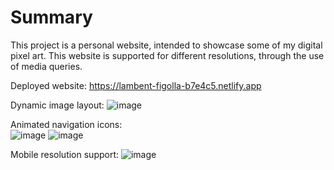 # Summary
This project is a personal website, intended to showcase some of my digital pixel art. This website is supported for different resolutions, through the use of media queries.

Deployed website:
https://lambent-figolla-b7e4c5.netlify.app

Dynamic image layout:
![image](https://user-images.githubusercontent.com/98918017/179618020-13b79411-ac8b-459e-aef6-22facb8e4f98.png)

Animated navigation icons:<br/>
![image](https://user-images.githubusercontent.com/98918017/179618147-ea4388c4-dabe-4421-ac67-61eabb028e0d.png)
![image](https://user-images.githubusercontent.com/98918017/179618083-a37c290f-4c57-4364-8656-ac66074d2e54.png)

Mobile resolution support:
![image](https://user-images.githubusercontent.com/98918017/187034673-ed8b4e0d-4847-4346-8f71-b46c25ba0660.png)

